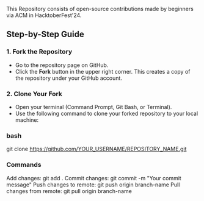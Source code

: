 This Repository consists of open-source contributions made by beginners via ACM in HacktoberFest'24.

## Step-by-Step Guide

### 1. Fork the Repository
- Go to the repository page on GitHub.
- Click the **Fork** button in the upper right corner. This creates a copy of the repository under your GitHub account.

### 2. Clone Your Fork
- Open your terminal (Command Prompt, Git Bash, or Terminal).
- Use the following command to clone your forked repository to your local machine:

### bash
git clone https://github.com/YOUR_USERNAME/REPOSITORY_NAME.git

### Commands
Add changes: git add .
Commit changes: git commit -m "Your commit message"
Push changes to remote: git push origin branch-name
Pull changes from remote: git pull origin branch-name
